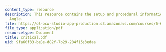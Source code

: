 ```yaml
---
content_type: resource
description: This resource contains the setup and procedural information for Critical
  Angle.
file: https://ol-ocw-studio-app-production.s3.amazonaws.com/courses/6-630-electromagnetics-fall-2006/9fa60f33be8ed82f7b29284f15e3edaa_critical.pdf
file_type: application/pdf
resourcetype: Document
title: critical.pdf
uid: 9fa60f33-be8e-d82f-7b29-284f15e3edaa
---
```

